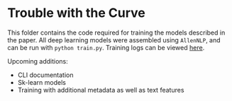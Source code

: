 # Trouble with the Curve

This folder contains the code required for training the models described in the paper. All deep learning models were assembled using `AllenNLP`, and can be run with `python train.py`. Training logs can be viewed [here](https://ui.neptune.ml/jacobdanovitch/Trouble-with-the-Curve/experiments).

Upcoming additions:

* CLI documentation
* Sk-learn models
* Training with additional metadata as well as text features
